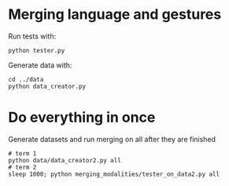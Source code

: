 
# Merging language and gestures

Run tests with:
```
python tester.py
```
Generate data with:
```
cd ../data
python data_creator.py
```

# Do everything in once

Generate datasets and run merging on all after they are finished
```
# term 1
python data/data_creator2.py all
# term 2
sleep 1000; python merging_modalities/tester_on_data2.py all
```